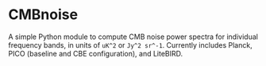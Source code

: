 # CMBnoise
A simple Python module to compute CMB noise power spectra for individual frequency bands, in units of `uK^2` or `Jy^2 sr^-1`. Currently includes Planck, PICO (baseline and CBE configuration), and LiteBIRD.
